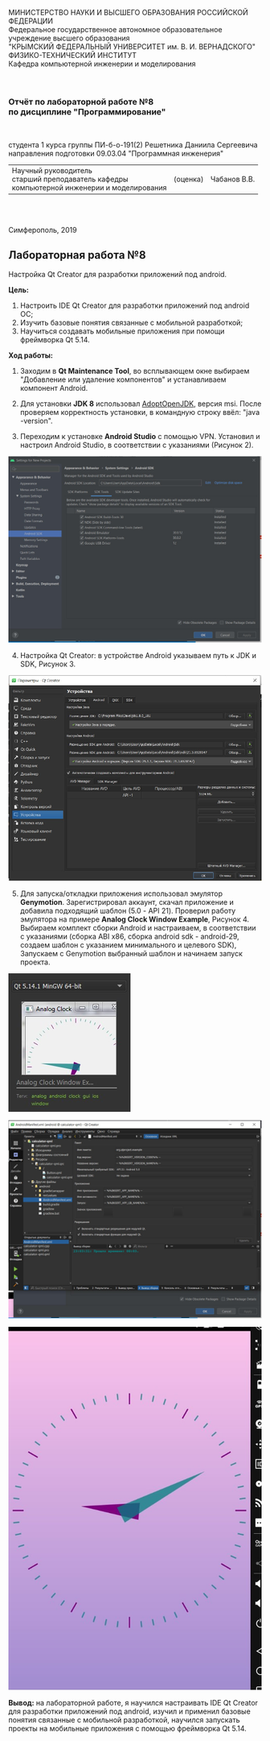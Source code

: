 ﻿


МИНИСТЕРСТВО НАУКИ  И ВЫСШЕГО ОБРАЗОВАНИЯ РОССИЙСКОЙ ФЕДЕРАЦИИ<br>
Федеральное государственное автономное образовательное учреждение высшего образования<br>
"КРЫМСКИЙ ФЕДЕРАЛЬНЫЙ УНИВЕРСИТЕТ им. В. И. ВЕРНАДСКОГО"<br>
ФИЗИКО-ТЕХНИЧЕСКИЙ ИНСТИТУТ<br>
Кафедра компьютерной инженерии и моделирования<br>
<br/><br/>

### Отчёт по лабораторной работе №8<br/> по дисциплине "Программирование"
<br/>

студента 1 курса группы ПИ-б-о-191(2)
Решетника Даниила Сергеевича
направления подготовки 09.03.04 "Программная инженерия"
<br/>

<table>
<tr><td>Научный руководитель<br/> старший преподаватель кафедры<br/> компьютерной инженерии и моделирования</td>
<td>(оценка)</td>
<td>Чабанов В.В.</td>
</tr>
</table>
<br/><br/>

Симферополь, 2019
## Лабораторная работа №8
Настройка Qt Creator для разработки приложений под android.

**Цель:**
1. Настроить IDE Qt Creator для разработки приложений под android OC;<br>
2. Изучить базовые понятия связанные с мобильной разработкой;<br>
3. Научиться создавать мобильные приложения при помощи фреймворка Qt 5.14.

**Ход работы:**

1. Заходим в **Qt Maintenance Tool**, во всплывающем окне выбираем "Добавление или удаление компонентов" и устанавливаем компонент Android.

2. Для установки **JDK 8** использовал [AdoptOpenJDK](https://adoptopenjdk.net/releases.html), версия msi. После проверяем корректность установки, в командную строку ввёл: "java -version".

3. Переходим к установке **Android Studio** с помощью VPN. Установил и настроил Android Studio, в соответствии с указаниями (Рисунок 2).

![Рисунок 2 - Установка компонентов.](https://github.com/dicpic/pics/blob/master/settings2.jpg?raw=true)

4. Настройка Qt Creator: в устройстве Android указываем путь к JDK и SDK, Рисунок 3.

![Рисунок 3 - Настройки Android.](https://github.com/dicpic/pics/blob/master/settings.jpg?raw=true)

5. Для запуска/откладки приложения использовал эмулятор **Genymotion**. Зарегистрировал аккаунт, скачал приложение и добавила подходящий шаблон (5.0 - API 21). Проверил работу эмулятора на примере **Analog Clock Window Example**, Рисунок 4. Выбираем комплект сборки Android и настраиваем, в соответствии с указаниями (сборка ABI x86, сборка android sdk - android-29, создаем шаблон с указанием минимального и целевого SDK),  Запускаем с Genymotion выбранный шаблон и начинаем запуск проекта.

![Рисунок 4 - Выбранный проект для сборки.](https://github.com/dicpic/pics/blob/master/whatisthis.jpg?raw=true)

![Рисунок 5 - Настройка проекта.](https://github.com/dicpic/pics/blob/master/settings3.jpg?raw=true)

![Рисунок 6 - Запуск проекта на эмулятора Android.](https://github.com/dicpic/pics/blob/master/itsworking.jpg?raw=true)

**Вывод:** на лабораторной работе, я научился настраивать IDE Qt Creator для разработки приложений под android, изучил и применил базовые понятия связанные с мобильной разработкой, научился запускать проекты на мобильные приложения с помощью фреймворка Qt 5.14.
